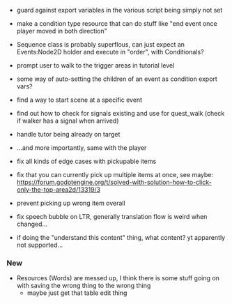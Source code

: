 - guard against export variables in the various script being simply not set
- make a condition type resource that can do stuff like "end event once player moved in both direction"
- Sequence class is probably superflous, can just expect an Events:Node2D holder and execute in "order", with Conditionals?

- prompt user to walk to the trigger areas in tutorial level
- some way of auto-setting the children of an event as condition export vars?

- find a way to start scene at a specific event
- find out how to check for signals existing and use for quest_walk (check if walker has a signal when arrived)


- handle tutor being already on target
- ...and more importantly, same with the player

- fix all kinds of edge cases with pickupable items
- fix that you can currently pick up multiple items at once, see maybe: https://forum.godotengine.org/t/solved-with-solution-how-to-click-only-the-top-area2d/13319/3
- prevent picking up wrong item overall

- fix speech bubble on LTR, generally translation flow is weird when changed...


- if doing the "understand this content" thing, what content? yt apparently not supported...


### New

- Resources (Words) are messed up, I think there is some stuff going on with saving the wrong thing to the wrong thing
  - maybe just get that table edit thing
